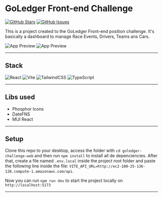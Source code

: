 # GoLedger Front-end Challenge

[![GitHub Stars](https://img.shields.io/github/stars/Xandyhoss/goledger-challenge-web)](https://github.com/Xandyhoss/goledger-challenge-web/stargazers) [![GitHub Issues](https://img.shields.io/github/issues/Xandyhoss/goledger-challenge-web)](https://github.com/Xandyhoss/goledger-challenge-web/issues)

This is a project created to the GoLedger Front-end position challenge. It's basically a dashboard to manage Race Events, Drivers, Teams ans Cars.

![App Preview](https://i.imgur.com/MCuveWn.png)
![App Preview](https://i.imgur.com/RqKMIZ2.png)

---

## Stack

![React](https://img.shields.io/badge/react-%2320232a.svg?style=for-the-badge&logo=react&logoColor=%2361DAFB)
![Vite](https://img.shields.io/badge/vite-%23646CFF.svg?style=for-the-badge&logo=vite&logoColor=white)
![TailwindCSS](https://img.shields.io/badge/tailwindcss-%2338B2AC.svg?style=for-the-badge&logo=tailwind-css&logoColor=white)
![TypeScript](https://img.shields.io/badge/typescript-%23007ACC.svg?style=for-the-badge&logo=typescript&logoColor=white)

---

## Libs used

- Phosphor Icons
- DateFNS
- MUI React

---

## Setup

Clone this repo to your desktop, access the folder with `cd goledger-challenge-web` and then run `npm install` to install all de depenciencies. After that, create a file named `.env.local` inside the project root folder and paste the following line inside the file: `VITE_API_URL=http://ec2-100-25-136-128.compute-1.amazonaws.com/api`.

Now you can run `npm run dev` to start the project locally on `http://localhost:5173`

---

